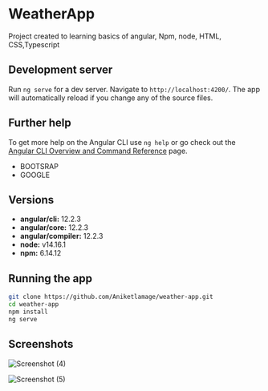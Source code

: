 # WeatherApp

Project created to learning basics of angular, Npm, node, HTML, CSS,Typescript

## Development server

Run `ng serve` for a dev server. Navigate to `http://localhost:4200/`. The app will automatically reload if you change any of the source files.

## Further help

To get more help on the Angular CLI use `ng help` or go check out the [Angular CLI Overview and Command Reference](https://angular.io/cli) page.

- BOOTSRAP
- GOOGLE

## Versions

- **angular/cli:** 12.2.3
- **angular/core:** 12.2.3
- **angular/compiler:** 12.2.3
- **node:** v14.16.1
- **npm:** 6.14.12

## Running the app

```bash
git clone https://github.com/Aniketlamage/weather-app.git
cd weather-app
npm install
ng serve
```


## Screenshots
![Screenshot (4)](https://user-images.githubusercontent.com/43819612/131515681-c117ccaa-e7ad-41ea-bb28-e15ac62c5502.png)

![Screenshot (5)](https://user-images.githubusercontent.com/43819612/131515502-62371d8f-0dc1-4d77-a808-2bf97fb30c53.png)
